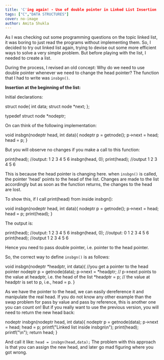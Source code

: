 ```yaml
---
title: 'C'ing again! - Use of double pointer in Linked List Insertion
tags: ["C","DATA STRUCTURES"]
cover: no-image
author: Amita Shukla
---
```



As I was checking out some programming questions on the topic linked list, it was boring to just read the programs without implementing them. 
So, I decided to try out linked list again, trying to devise out some more efficient ways to solve a very simple problem. 
But before playing with the list, I needed to create a list. 
 
During the process, I revised an old concept: 
Why do we need to use double pointer whenever we need to change the head pointer? 
The function that I had to write was `insbgn()`. 
 
**Insertion at the beginning of the list:** 
 
Initial declarations: 


 struct node{ 
 int data; 
 struct node *next; 
 }; 
 
 typedef struct node *nodeptr; 

 
On can think of the following implementation: 


 void insbgn(nodeptr head, int data){ 
 nodeptr p = getnode(); 
 p->next = head; 
 head = p; 
 } 

 
But you will observe no changes if you make a call to this function: 


 print(head); //output: 1 2 3 4 5 6 
 insbgn(head, 0); 
 print(head); //output 1 2 3 4 5 6 

 
This is because the head pointer is changing here. 
when `insbgn()` is called, 
the pointer 'head' points to the head of the list. 
Changes are made to the list accordingly but as soon as the function returns, the changes to the head are lost. 
 
To show this, if I call print(head) from inside insbgn(): 


 void insbgn(nodeptr head, int data){ 
 nodeptr p = getnode(); 
 p->next = head; 
 head = p; 
 print(head); 
 } 

 
The output is: 
 


 print(head); //output: 1 2 3 4 5 6 
 insbgn(head, 0); //output: 0 1 2 3 4 5 6 
 print(head); //output 1 2 3 4 5 6 

 
Hence you need to pass double pointer, i.e. pointer to the head pointer. 
 
So, the correct way to define `insbgn()` is as follows: 
 


 void insbgn(nodeptr *headptr, int data){ //you get a pointer to the head pointer 
 nodeptr p = getnode(data); 
 p->next = *headptr; // p->next points to the value at headptr, i.e. the head of the list 
 *headptr = p; // the value at headptr is set to p, i.e., head = p. 
 } 

 
As we have the pointer to the head, we can easily dereference it and manipulate the real head. 
If you do not know any other example than the swap problem for pass by value and pass by reference, this is another one you can count on! 
But if you really want to use the previous version, you will need to return the new head back: 
 


 nodeptr insbgn(nodeptr head, int data){ 
 nodeptr p = getnode(data); 
 p->next = head; head = p; 
 printf(\"Linked list inside insbgn\n\"); 
 print(head); 
 printf(\"\n\"); 
 return head; 
 } 

 
And call it like: 
`head = insbgn(head,data);` 
The problem with this approach is that you can assign the new head, and later go mad figuring where you got wrong.

